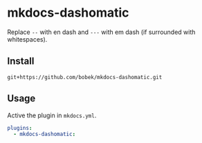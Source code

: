 # mkdocs-dashomatic

Replace `--` with en dash and `---` with em dash (if surrounded with whitespaces).

## Install

```shell
git+https://github.com/bobek/mkdocs-dashomatic.git
```

## Usage

Active the plugin in `mkdocs.yml`.

```yaml
plugins:
  - mkdocs-dashomatic:
```
